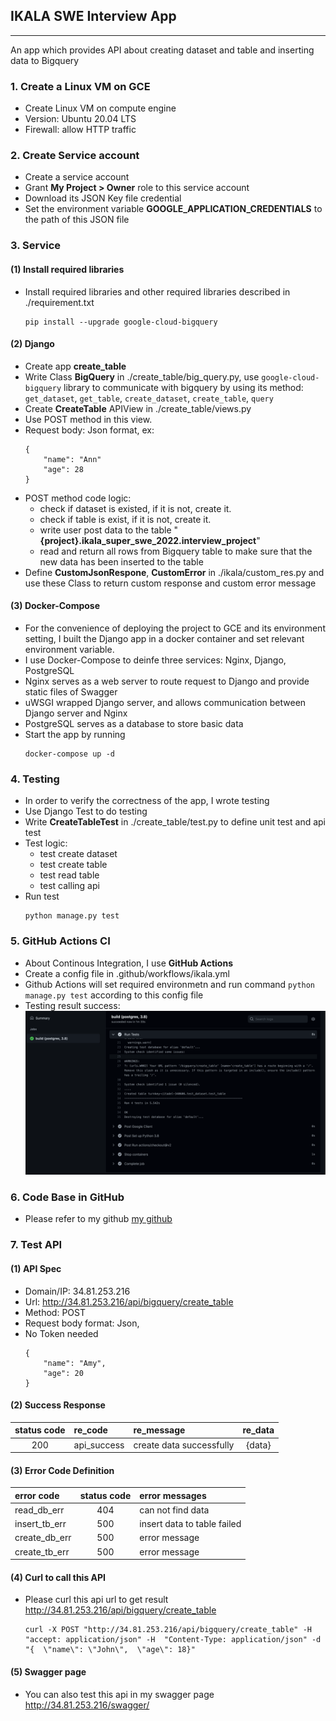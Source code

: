 ## IKALA SWE Interview App
---
An app which provides API about creating dataset and table and inserting data to Bigquery


### 1. Create a Linux VM on GCE
- Create Linux VM on compute engine
- Version: Ubuntu 20.04 LTS
- Firewall: allow HTTP traffic

### 2. Create Service account 
- Create a service account
- Grant **My Project > Owner** role to this service account
- Download its JSON Key file credential
- Set the environment variable **GOOGLE_APPLICATION_CREDENTIALS** to the path of this JSON file

### 3. Service
#### **(1) Install required libraries**
- Install required libraries and other required libraries described in ./requirement.txt
    ```
    pip install --upgrade google-cloud-bigquery
    ```

#### **(2) Django**
- Create app **create_table** 
- Write Class **BigQuery** in ./create_table/big_query.py, use `google-cloud-bigquery` library to communicate with bigquery by using its method: `get_dataset`, `get_table`, `create_dataset`, `create_table`, `query`
- Create **CreateTable** APIView in ./create_table/views.py
- Use POST method in this view.
- Request body: Json format, ex:
    ```
    {
        "name": "Ann"
        "age": 28
    }
    ```
- POST method code logic:
    - check if dataset is existed, if it is not, create it.
    - check if table is exist, if it is not, create it.
    - write user post data to the table "**{project}.ikala_super_swe_2022.interview_project**"
    - read and return all rows from Bigquery table to make sure that the new data has been inserted to the table 
- Define **CustomJsonRespone**, **CustomError** in ./ikala/custom_res.py and use these Class to return custom response and custom error message

#### **(3) Docker-Compose**
- For the convenience of deploying the project to GCE and its environment setting, I built the Django app in a docker container and set relevant environment variable.
- I use Docker-Compose to deinfe three services: Nginx, Django, PostgreSQL
- Nginx serves as a web server to route request to Django and provide static files of Swagger
- uWSGI wrapped Django server, and allows communication between Django server and Nginx
- PostgreSQL serves as a database to store basic data
- Start the app by running 
    ```
    docker-compose up -d 
    ```

### 4. **Testing**
- In order to verify the correctness of the app, I wrote testing
- Use Django Test to do testing
- Write **CreateTableTest** in ./create_table/test.py to define unit test and api test
- Test logic:
    - test create dataset
    - test create table
    - test read table
    - test calling api 
- Run test 
    ```
    python manage.py test
    ```
### 5. GitHub Actions CI
- About Continous Integration, I use **GitHub Actions**
- Create a config file in .github/workflows/ikala.yml
- Github Actions will set required environmetn and run command `python manage.py test` according to this config file
- Testing result success:
![image](https://github.com/lyoudr/ikala/blob/dev/test.png)

### 6. Code Base in GitHub
- Please refer to my github [my github](https://github.com/lyoudr/ikala)
### 7. Test API
#### **(1) API Spec**
- Domain/IP: 34.81.253.216
- Url: http://34.81.253.216/api/bigquery/create_table
- Method: POST
- Request body format: Json, 
- No Token needed
    ```
    {
        "name": "Amy",
        "age": 20
    }
    ```
#### **(2) Success Response**
|  status code   |  re_code     | re_message               | re_data  |
| :-------------:| :----------- | :----------------------- | :-------:|
|   200          |  api_success | create data successfully | {data}   |
#### **(3) Error Code Definition**
|  error code   |  status code   |   error messages            |
| :------------ | :------------:| :-------------------------- |
| read_db_err   |      404      | can not find data           |
| insert_tb_err |      500      | insert data to table failed |
| create_db_err |      500      | error message               |
| create_tb_err |      500      | error message               |
#### **(4) Curl to call this API**
- Please curl this api url to get result http://34.81.253.216/api/bigquery/create_table
    ```
    curl -X POST "http://34.81.253.216/api/bigquery/create_table" -H  "accept: application/json" -H  "Content-Type: application/json" -d "{  \"name\": \"John\",  \"age\": 18}"
    ```
#### **(5) Swagger page**
- You can also test this api in my swagger page
    http://34.81.253.216/swagger/

